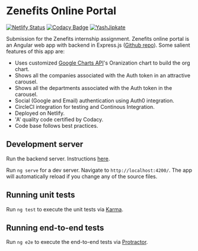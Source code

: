 # Zenefits Online Portal

[![Netlify Status](https://api.netlify.com/api/v1/badges/98f9f68b-8109-4fec-8284-a9d2862bdf7f/deploy-status)](https://app.netlify.com/sites/zenefits-employee-portal/deploys) [![Codacy Badge](https://api.codacy.com/project/badge/Grade/24d168fc46b5459f82c908e94c2082f7)](https://www.codacy.com/manual/YashJipkate/zenefits-frontend?utm_source=github.com&amp;utm_medium=referral&amp;utm_content=YashJipkate/zenefits-frontend&amp;utm_campaign=Badge_Grade) [![YashJipkate](https://circleci.com/gh/YashJipkate/zenefits-frontend.svg?style=svg)](https://circleci.com/gh/YashJipkate/zenefits-frontend)

Submission for the Zenefits internship assignment. Zenefits online portal is an Angular web app with backend in Express.js ([Github repo](https://github.com/YashJipkate/zenefits-backend)). Some salient features of this app are:

 - Uses customized [Google Charts API](https://developers.google.com/chart/interactive/docs/gallery/orgchart)'s Oranization chart to build the org chart.
 - Shows all the companies associated with the Auth token in an attractive carousel.
 - Shows all the departments associated with the Auth token in the carousel.
 - Social (Google and Email) authentication using Auth0 integration.
 - CircleCI integration for testing and Continous Integration.
 - Deployed on Netlify.
 - 'A' quality code certified by Codacy.
 - Code base follows best practices.

## Development server

Run the backend server. Instructions [here](https://github.com/YashJipkate/zenefits-backend/blob/master/README.md).

Run `ng serve` for a dev server. Navigate to `http://localhost:4200/`. The app will automatically reload if you change any of the source files.

## Running unit tests

Run `ng test` to execute the unit tests via [Karma](https://karma-runner.github.io).

## Running end-to-end tests

Run `ng e2e` to execute the end-to-end tests via [Protractor](http://www.protractortest.org/).
